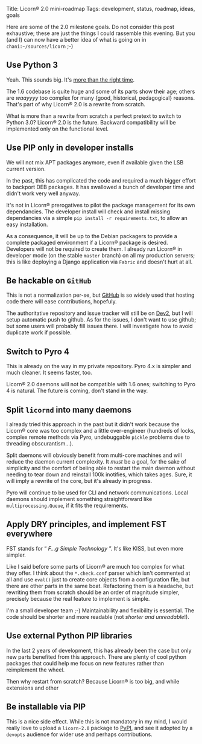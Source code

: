 Title: Licorn® 2.0 mini-roadmap
Tags: development, status, roadmap, ideas, goals

Here are some of the 2.0 milestone goals. Do not consider this post exhaustive; these are just the things I could rassemble this evening. But you (and I) can now have a better idea of what is going on in `chani:~/sources/licorn` ;-)

## Use Python 3

Yeah. This sounds big. It's [more than the right time](http://programmers.stackexchange.com/a/63935/87629).

The 1.6 codebase is quite huge and some of its parts show their age; others are *waayyyy* too complex for many {good, historical, pedagogical} reasons. That's part of why Licorn® 2.0 is a rewrite from scratch.

What is more than a rewrite from scratch a perfect pretext to switch to Python 3.0? Licorn® 2.0 is the future. Backward compatibility will be implemented only on the functional level.

## Use PIP only in developer installs

We will not mix APT packages anymore, even if available given the LSB current version.

In the past, this has complicated the code and required a much bigger effort to backport DEB packages. It has swallowed a bunch of developer time and didn't work very well anyway.

It's not in Licorn® prerogatives to pilot the package management for its own dependancies. The developer install will check and install missing dependancies via a simple `pip install -r requirements.txt`, to allow an easy installation.

As a consequence, it will be up to the Debian packagers to provide a complete packaged environment if a Licorn® package is desired. Developers will not be required to create them. I already run Licorn® in developer mode (on the stable `master` branch) on all my production servers; this is like deploying a Django application via `Fabric` and doesn't hurt at all.

## Be hackable on `GitHub`

This is not a normalization per-se, but [GitHub](http://github.com/) is so widely used that hosting code there will ease contributions, hopefuly.

The authoritative repository and issue tracker will still be on [Dev2](http://dev.licorn.org/), but I will setup automatic push to github. As for the issues, I don't want to use github; but some users will probably fill issues there. I will investigate how to avoid duplicate work if possible.

## Switch to Pyro 4

This is already on the way in my private repository. Pyro 4.x is simpler and much cleaner. It seems faster, too.

Licorn® 2.0 daemons will not be compatible with 1.6 ones; switching to Pyro 4 is natural. The future is coming, don't stand in the way.

## Split `licornd` into many daemons

I already tried this approach in the past but it didn't work because the Licorn® core was too complex and a little over-engineer (hundreds of locks, complex remote methods via Pyro, undebuggable `pickle` problems due to threading obscurantism…).

Split daemons will obviously benefit from multi-core machines and will reduce the daemon current complexity. It *must* be a goal, for the sake of simplicity and the comfort of beiing able to restart the main daemon without needing to tear down and reinstall 100k inotifies, which takes ages. Sure, it will imply a rewrite of the core, but it's already in progress.

Pyro will continue to be used for CLI and network communications. Local daemons should implement something straightforward like `multiprocessing.Queue`, if it fits the requirements.

## Apply DRY principles, and implement FST everywhere

FST stands for “ *F…g Simple Technology* ”. It's like KISS, but even more simpler.

Like I said before some parts of Licorn® are much too complex for what they offer. I think about the `*.check.conf` parser which isn't commented at all and use `eval()` just to create core objects from a configuration file, but there are other parts in the same boat. Refactoring them is a headache, but rewriting them from scratch should be an order of magnitude simpler, precisely because the real feature to implement is simple.

I'm a small developer team ;-) Maintainability and flexibility is essential. The code should be shorter and more readable (not *shorter and unreadable*!).

## Use external Python PIP libraries

In the last 2 years of development, this has already been the case but only new parts benefited from this approach. There are plenty of cool python packages that could help me focus on new features rather than reimplement the wheel.

Then why restart from scratch? Because Licorn® is too big, and while extensions and other

## Be installable via PIP

This is a nice side effect. While this is not mandatory in my mind, I would really love to upload a `licorn-2.0` package to [PyPI](https://pypi.python.org/), and see it adopted by a `devopts` audience for wider use and perhaps contributions.
